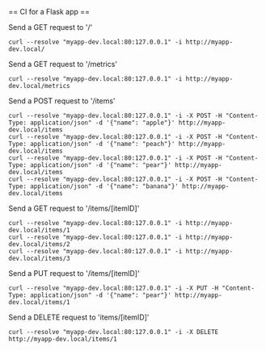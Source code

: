 == CI for a Flask app ==


Send a GET request to '/'
```
curl --resolve "myapp-dev.local:80:127.0.0.1" -i http://myapp-dev.local/
```

Send a GET request to '/metrics'
```
curl --resolve "myapp-dev.local:80:127.0.0.1" -i http://myapp-dev.local/metrics
```

Send a POST request to '/items'
```
curl --resolve "myapp-dev.local:80:127.0.0.1" -i -X POST -H "Content-Type: application/json" -d '{"name": "apple"}' http://myapp-dev.local/items
curl --resolve "myapp-dev.local:80:127.0.0.1" -i -X POST -H "Content-Type: application/json" -d '{"name": "peach"}' http://myapp-dev.local/items
curl --resolve "myapp-dev.local:80:127.0.0.1" -i -X POST -H "Content-Type: application/json" -d '{"name": "pear"}' http://myapp-dev.local/items
curl --resolve "myapp-dev.local:80:127.0.0.1" -i -X POST -H "Content-Type: application/json" -d '{"name": "banana"}' http://myapp-dev.local/items
```

Send a GET request to '/items/[itemID]'
```
curl --resolve "myapp-dev.local:80:127.0.0.1" -i http://myapp-dev.local/items/1
curl --resolve "myapp-dev.local:80:127.0.0.1" -i http://myapp-dev.local/items/2
curl --resolve "myapp-dev.local:80:127.0.0.1" -i http://myapp-dev.local/items/3
```

Send a PUT request to '/items/[itemID]'
```
curl --resolve "myapp-dev.local:80:127.0.0.1" -i -X PUT -H "Content-Type: application/json" -d '{"name": "pear"}' http://myapp-dev.local/items/1
```

Send a DELETE request to 'items/[itemID]'
```
curl --resolve "myapp-dev.local:80:127.0.0.1" -i -X DELETE http://myapp-dev.local/items/1
```
